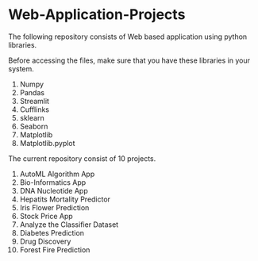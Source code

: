 # Web-Application-Projects

The following repository consists of Web based application using python libraries.

Before accessing the files, make sure that you have these libraries in your system.
1. Numpy
2. Pandas
3. Streamlit
4. Cufflinks
5. sklearn
6. Seaborn
7. Matplotlib
8. Matplotlib.pyplot

The current repository consist of 10 projects.
1. AutoML Algorithm App
2. Bio-Informatics App
3. DNA Nucleotide App
4. Hepatits Mortality Predictor
5. Iris Flower Prediction
6. Stock Price App
7. Analyze the Classifier Dataset
8. Diabetes Prediction
9. Drug Discovery
10. Forest Fire Prediction
